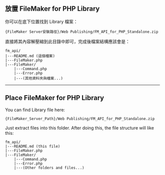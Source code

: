 ## 放置 FileMaker for PHP Library

你可以在底下位置找到 Library 檔案：
```
{FileMaker Server安裝路徑}/Web Publishing/FM_API_for_PHP_Standalone.zip
```
直接將其內容解壓縮到此目錄中即可，完成後檔案結構應該會是：

	fm_api/
	|---README.md (這個檔案)
	|---FileMaker.php
	|---FileMaker/
		|---Command.php
		|---Error.php
		|---(其他資料夾與檔案...)
---
## Place FileMaker for PHP Library

You can find Library file here:
```
{FileMaker_Server_Path}/Web Publishing/FM_API_for_PHP_Standalone.zip
```
Just extract files into this folder.
After doing this, the file structure will like this:

	fm_api/
	|---README.md (this file)
	|---FileMaker.php
	|---FileMaker/
		|---Command.php
		|---Error.php
		|---(Other folders and files...)